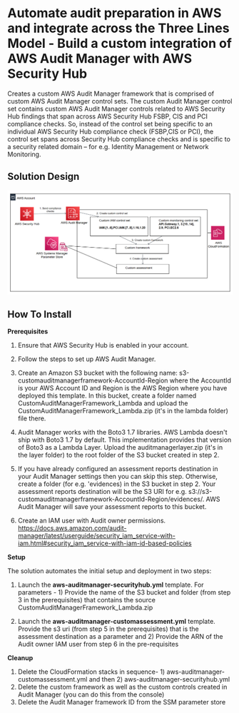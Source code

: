 <p align="center">
</p>

# Automate audit preparation in AWS and integrate across the Three Lines Model - Build a custom integration of AWS Audit Manager with AWS Security Hub

Creates a custom AWS Audit Manager framework that is comprised of custom AWS Audit Manager control sets. The custom Audit Manager control set contains custom AWS Audit Manager controls related to AWS Security Hub findings that span across AWS Security Hub FSBP, CIS and PCI compliance checks. So, instead of the control set being specific to an individual AWS Security Hub compliance check (FSBP,CIS or PCI), the control set spans across Security Hub compliance checks and is specific to a security related domain – for e.g. Identity Management or Network Monitoring. 


## Solution Design

![](images/arch-diagram.png)

## How To Install

**Prerequisites**

1. Ensure that AWS Security Hub is enabled in your account.

2. Follow the steps to set up AWS Audit Manager.

3. Create an Amazon S3 bucket with the following name: s3-customauditmanagerframework-AccountId-Region where the AccountId is your AWS Account ID and Region is the AWS Region where you have deployed this template. In this bucket, create a folder named CustomAuditManagerFramework_Lambda and upload the CustomAuditManagerFramework_Lambda.zip (it's in the lambda folder) file there.	

4. Audit Manager works with the Boto3 1.7 libraries. AWS Lambda doesn't ship with Boto3 1.7 by default. This implementation provides that version of Boto3 as a Lambda Layer. Upload the auditmanagerlayer.zip (it's in the layer folder) to the root folder of the S3 bucket created in step 2. 

5. If you have already configured an assessment reports destination in your Audit Manager settings then you can skip this step. Otherwise, create a folder (for e.g. 'evidences) in the S3 bucket in step 2. Your assessment reports destination will be the S3 URI for e.g. s3://s3-customauditmanagerframework-AccountId-Region/evidences/. AWS Audit Manager will save your assessment reports to this bucket.

6. Create an IAM user with Audit owner permissions. https://docs.aws.amazon.com/audit-manager/latest/userguide/security_iam_service-with-iam.html#security_iam_service-with-iam-id-based-policies


**Setup** 

The solution automates the initial setup and deployment in two steps:

1.	Launch the **aws-auditmanager-securityhub.yml** template. For parameters - 1) Provide the name of the S3 bucket and folder (from step 3 in the prerequisites) that contains the source CustomAuditManagerFramework_Lambda.zip 

2. Launch the **aws-auditmanager-customassessment.yml** template. Provide the s3 uri (from step 5 in the prerequisites) that is the assessment destination as a parameter and 2) Provide the ARN of the Audit owner IAM user from step 6 in the pre-requisites

**Cleanup**

1. Delete the CloudFormation stacks in sequence- 1) aws-auditmanager-customassessment.yml and then 2) aws-auditmanager-securityhub.yml
2. Delete the custom framework  as well as the custom controls created in Audit Manager (you can do this from the console)
3. Delete the Audit Manager framework ID from the SSM parameter store






